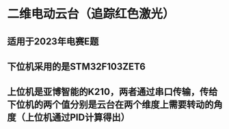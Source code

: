 # 二维电动云台（追踪红色激光）
## 适用于2023年电赛E题
## 下位机采用的是STM32F103ZET6
## 上位机是亚博智能的K210，两者通过串口传输，传给下位机的两个值分别是云台在两个维度上需要转动的角度（上位机通过PID计算得出）
